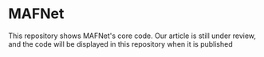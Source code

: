 # MAFNet
This repository shows MAFNet's core code. Our article is still under review, and the code will be displayed in this repository when it is published
